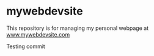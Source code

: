 # mywebdevsite
This repository is for managing my personal webpage at www.mywebdevsite.com

Testing commit
